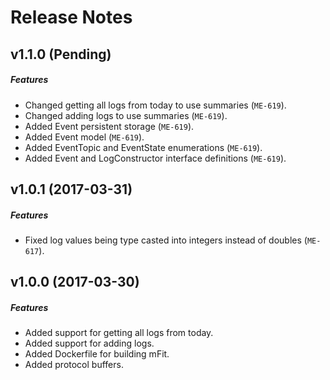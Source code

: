 # Release Notes

## v1.1.0 (Pending)
##### Features
- Changed getting all logs from today to use summaries (`ME-619`).
- Changed adding logs to use summaries (`ME-619`).
- Added Event persistent storage (`ME-619`).
- Added Event model (`ME-619`).
- Added EventTopic and EventState enumerations (`ME-619`).
- Added Event and LogConstructor interface definitions (`ME-619`).

## v1.0.1 (2017-03-31)
##### Features
- Fixed log values being type casted into integers instead of doubles (`ME-617`).

## v1.0.0 (2017-03-30)
##### Features
- Added support for getting all logs from today.
- Added support for adding logs.
- Added Dockerfile for building mFit.
- Added protocol buffers.

